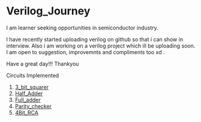 # Verilog_Journey



I am learner seeking opportunities in semiconductor industry. 

I have recently started uploading verilog on github so that i can show in interview. Also i am working on a verilog project which ill be uploading soon. 
I am open to suggestion, improvemnts and compliments too xd . 


Have a great day!!!
Thankyou



Circuits Implemented
1) [3_bit_squarer](https://github.com/harshitthakur7168/Verilog_Journey/tree/main/3Bit_squarer)
2) [Half_Adder](https://github.com/harshitthakur7168/Verilog_Journey/tree/main/Halfadder)
3) [Full_adder](https://github.com/harshitthakur7168/Verilog_Journey/tree/main/fulladder)
4) [Parity_checker](https://github.com/harshitthakur7168/Verilog_Journey/tree/main/parity_checker)
5) [4Bit_RCA](https://github.com/harshitthakur7168/Verilog_Journey/tree/main/Ripple_carry_adder)

 
